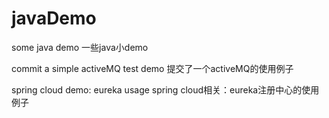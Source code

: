 # javaDemo
some java demo
一些java小demo

commit a simple activeMQ test demo
提交了一个activeMQ的使用例子

spring cloud demo: eureka usage
spring cloud相关：eureka注册中心的使用例子
